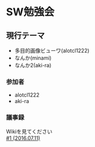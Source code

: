 # SW勉強会

## 現行テーマ
* 多目的画像ビューワ(alotcl1222)
* なんか(minami)
* なんか2(aki-ra)

### 参加者
- alotcl1222
- aki-ra

### 議事録
Wikiを見てください  
[#1 (2016.07.11)](https://github.com/aki-ra/workshop/wiki/Meeting-%231-(2016.7.11))
